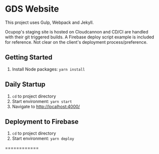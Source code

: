 # GDS Website #

This project uses Gulp, Webpack and Jekyll.

Ocupop's staging site is hosted on Cloudcannon and CD/CI are handled with their git triggered builds. A Firebase deploy script example is included for reference. Not clear on the client's deployment process/preference.

## Getting Started ##
1. Install Node packages: `yarn install`

## Daily Startup ##
1. `cd` to project directory
2. Start environment: `yarn start`
3. Navigate to [http://localhost:4000/](http://localhost:4000/)

## Deployment to Firebase ##
1. `cd` to project directory
2. Start environment: `yarn deploy`

============
